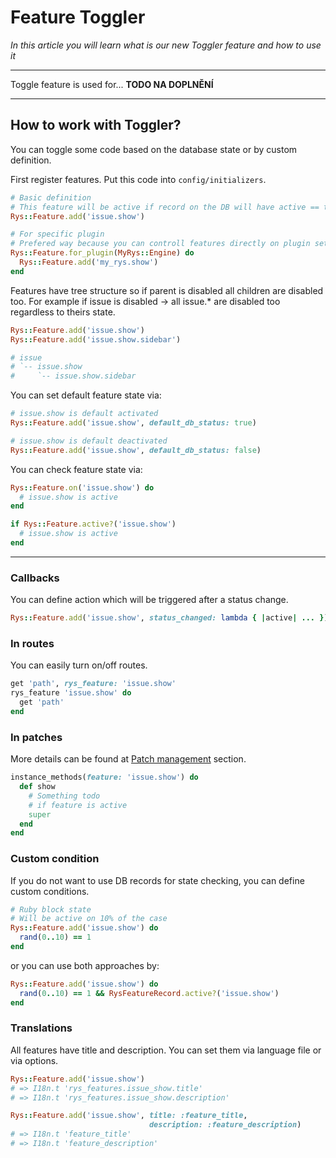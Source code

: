  # Feature Toggler

*In this article you will learn what is our new Toggler feature and how to use it*

---

Toggle feature is used for... **TODO NA DOPLNĚNÍ** 



--- 

## How to work with Toggler? 

You can toggle some code based on the database state or by custom definition. 

First register features. Put this code into `config/initializers`.

```ruby
# Basic definition
# This feature will be active if record on the DB will have active == true
Rys::Feature.add('issue.show')

# For specific plugin
# Prefered way because you can controll features directly on plugin settings 
Rys::Feature.for_plugin(MyRys::Engine) do
  Rys::Feature.add('my_rys.show')
end
```
Features have tree structure so if parent is disabled all children are disabled too. For example if issue is disabled -> all issue.* are disabled too regardless to theirs state.

```ruby
Rys::Feature.add('issue.show')
Rys::Feature.add('issue.show.sidebar')

# issue
# `-- issue.show
#     `-- issue.show.sidebar
```
You can set default feature state via: 

```ruby
# issue.show is default activated
Rys::Feature.add('issue.show', default_db_status: true)

# issue.show is default deactivated
Rys::Feature.add('issue.show', default_db_status: false)
```

You can check feature state via: 

```ruby
Rys::Feature.on('issue.show') do
  # issue.show is active
end

if Rys::Feature.active?('issue.show')
  # issue.show is active
end
```
---

### Callbacks

You can define action which will be triggered after a status change.

```ruby
Rys::Feature.add('issue.show', status_changed: lambda { |active| ... })
```

### In routes

You can easily turn on/off routes. 

```ruby
get 'path', rys_feature: 'issue.show'
rys_feature 'issue.show' do
  get 'path'
end
```

### In patches

More details can be found at [Patch management](https://easysoftware.stoplight.io/docs/developer-portal-devs/docs/Hello_RYS/Patch-management.md) section.

```ruby
instance_methods(feature: 'issue.show') do
  def show
    # Something todo
    # if feature is active
    super
  end
end
```

### Custom condition
If you do not want to use DB records for state checking, you can define custom conditions.
```ruby
# Ruby block state
# Will be active on 10% of the case
Rys::Feature.add('issue.show') do
  rand(0..10) == 1
end
```

or you can use both approaches by: 

```ruby
Rys::Feature.add('issue.show') do
  rand(0..10) == 1 && RysFeatureRecord.active?('issue.show')
end
```


### Translations

All features have title and description. You can set them via language file or via options.

```ruby
Rys::Feature.add('issue.show')
# => I18n.t 'rys_features.issue_show.title'
# => I18n.t 'rys_features.issue_show.description'

Rys::Feature.add('issue.show', title: :feature_title,
                               description: :feature_description)
# => I18n.t 'feature_title'
# => I18n.t 'feature_description'
```

